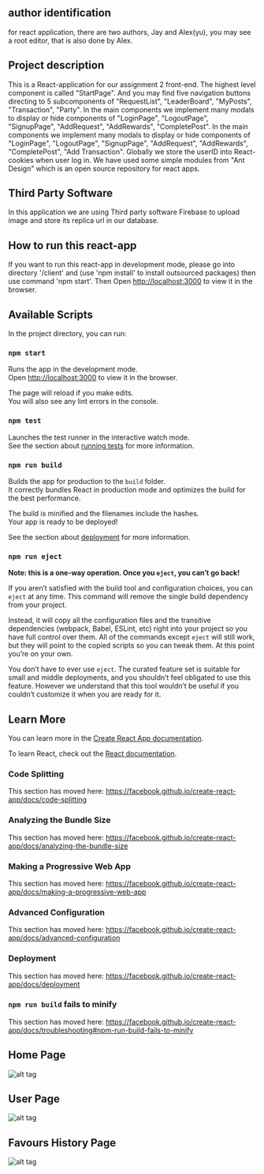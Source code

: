 ## author identification

for react application, there are two authors, Jay and Alex(yu), you may see a root editor, that is also done by Alex.

## Project description

This is a React-application for our assignment 2 front-end. 
The highest level component is called "StartPage". And you may find five navigation buttons directing to 5 subcomponents of "RequestList", "LeaderBoard", "MyPosts", "Transaction", "Party".
In the main components we implement many modals to display or hide components of "LoginPage", "LogoutPage", "SignupPage", "AddRequest", "AddRewards", "CompletePost".	In the main components we implement many modals to display or hide components of "LoginPage", "LogoutPage", "SignupPage", "AddRequest", "AddRewards", "CompletePost", "Add Transaction".
Globally we store the userID into React-cookies when user log in.
We have used some simple modules from "Ant Design" which is an open source repository for react apps.

## Third Party Software
In this application we are using Third party software Firebase to upload image and store its replica url in our database. 

## How to run this react-app
If you want to run this react-app in development mode, please go into directory '/client' and (use 'npm install' to install outsourced packages) then use command 'npm start'.
Then Open [http://localhost:3000](http://localhost:3000) to view it in the browser.

## Available Scripts

In the project directory, you can run:

### `npm start`

Runs the app in the development mode.<br />
Open [http://localhost:3000](http://localhost:3000) to view it in the browser.

The page will reload if you make edits.<br />
You will also see any lint errors in the console.

### `npm test`

Launches the test runner in the interactive watch mode.<br />
See the section about [running tests](https://facebook.github.io/create-react-app/docs/running-tests) for more information.

### `npm run build`

Builds the app for production to the `build` folder.<br />
It correctly bundles React in production mode and optimizes the build for the best performance.

The build is minified and the filenames include the hashes.<br />
Your app is ready to be deployed!

See the section about [deployment](https://facebook.github.io/create-react-app/docs/deployment) for more information.

### `npm run eject`

**Note: this is a one-way operation. Once you `eject`, you can’t go back!**

If you aren’t satisfied with the build tool and configuration choices, you can `eject` at any time. This command will remove the single build dependency from your project.

Instead, it will copy all the configuration files and the transitive dependencies (webpack, Babel, ESLint, etc) right into your project so you have full control over them. All of the commands except `eject` will still work, but they will point to the copied scripts so you can tweak them. At this point you’re on your own.

You don’t have to ever use `eject`. The curated feature set is suitable for small and middle deployments, and you shouldn’t feel obligated to use this feature. However we understand that this tool wouldn’t be useful if you couldn’t customize it when you are ready for it.

## Learn More

You can learn more in the [Create React App documentation](https://facebook.github.io/create-react-app/docs/getting-started).

To learn React, check out the [React documentation](https://reactjs.org/).

### Code Splitting

This section has moved here: https://facebook.github.io/create-react-app/docs/code-splitting

### Analyzing the Bundle Size

This section has moved here: https://facebook.github.io/create-react-app/docs/analyzing-the-bundle-size

### Making a Progressive Web App

This section has moved here: https://facebook.github.io/create-react-app/docs/making-a-progressive-web-app

### Advanced Configuration

This section has moved here: https://facebook.github.io/create-react-app/docs/advanced-configuration

### Deployment

This section has moved here: https://facebook.github.io/create-react-app/docs/deployment

### `npm run build` fails to minify

This section has moved here: https://facebook.github.io/create-react-app/docs/troubleshooting#npm-run-build-fails-to-minify

## Home Page
![alt tag](https://user-images.githubusercontent.com/62229082/97869581-d9eca880-1d65-11eb-94c9-d8115d3eab7a.png)

## User Page
![alt tag](https://user-images.githubusercontent.com/62229082/97870255-d60d5600-1d66-11eb-9f51-00188db3f01d.png)

## Favours History Page
![alt tag](https://user-images.githubusercontent.com/62229082/97870448-1a98f180-1d67-11eb-8d09-6afdd4e41f0e.png)
